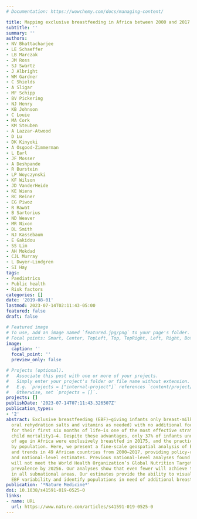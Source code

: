 ```yaml
---
# Documentation: https://wowchemy.com/docs/managing-content/

title: Mapping exclusive breastfeeding in Africa between 2000 and 2017
subtitle: ''
summary: ''
authors:
- NV Bhattacharjee
- LE Schaeffer
- LB Marczak
- JM Ross
- SJ Swartz
- J Albright
- WM Gardner
- C Shields
- A Sligar
- MF Schipp
- BV Pickering
- NJ Henry
- KB Johnson
- C Louie
- MA Cork
- KM Steuben
- A Lazzar-Atwood
- D Lu
- DK Kinyoki
- A Osgood-Zimmerman
- L Earl
- JF Mosser
- A Deshpande
- R Burstein
- LP Woyczynski
- KF Wilson
- JD VanderHeide
- KE Wiens
- RC Reiner
- EG Piwoz
- R Rawat
- B Sartorius
- ND Weaver
- MR Nixon
- DL Smith
- NJ Kassebaum
- E Gakidou
- SS Lim
- AH Mokdad
- CJL Murray
- L Dwyer-Lindgren
- SI Hay
tags:
- Paediatrics
- Public health
- Risk factors
categories: []
date: '2019-08-01'
lastmod: 2023-07-14T02:11:43-05:00
featured: false
draft: false

# Featured image
# To use, add an image named `featured.jpg/png` to your page's folder.
# Focal points: Smart, Center, TopLeft, Top, TopRight, Left, Right, BottomLeft, Bottom, BottomRight.
image:
  caption: ''
  focal_point: ''
  preview_only: false

# Projects (optional).
#   Associate this post with one or more of your projects.
#   Simply enter your project's folder or file name without extension.
#   E.g. `projects = ["internal-project"]` references `content/project/deep-learning/index.md`.
#   Otherwise, set `projects = []`.
projects: []
publishDate: '2023-07-14T07:11:43.326507Z'
publication_types:
- '2'
abstract: Exclusive breastfeeding (EBF)—giving infants only breast-milk (and medications,
  oral rehydration salts and vitamins as needed) with no additional food or drink
  for their first six months of life—is one of the most effective strategies for preventing
  child mortality1–4. Despite these advantages, only 37% of infants under 6 months
  of age in Africa were exclusively breastfed in 20175, and the practice of EBF varies
  by population. Here, we present a fine-scale geospatial analysis of EBF prevalence
  and trends in 49 African countries from 2000–2017, providing policy-relevant administrative-
  and national-level estimates. Previous national-level analyses found that most countries
  will not meet the World Health Organization’s Global Nutrition Target of 50% EBF
  prevalence by 20256. Our analyses show that even fewer will achieve this ambition
  in all subnational areas. Our estimates provide the ability to visualize subnational
  EBF variability and identify populations in need of additional breastfeeding support.
publication: '*Nature Medicine*'
doi: 10.1038/s41591-019-0525-0
links:
- name: URL
  url: https://www.nature.com/articles/s41591-019-0525-0
---
```

